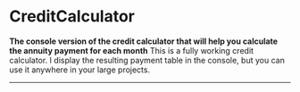 # CreditCalculator
<b>The console version of the credit calculator that will help you calculate the annuity payment for each month</b>
This is a fully working credit calculator.
I display the resulting payment table in the console,
but you can use it anywhere in your large projects.
<hr>
